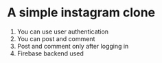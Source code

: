 # A simple instagram clone
1. You can use user authentication
2. You  can post and comment
3. Post and comment  only after logging  in
4. Firebase backend used
